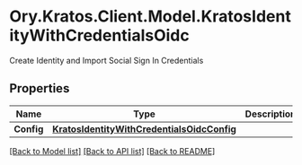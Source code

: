 # Ory.Kratos.Client.Model.KratosIdentityWithCredentialsOidc
Create Identity and Import Social Sign In Credentials

## Properties

Name | Type | Description | Notes
------------ | ------------- | ------------- | -------------
**Config** | [**KratosIdentityWithCredentialsOidcConfig**](KratosIdentityWithCredentialsOidcConfig.md) |  | [optional] 

[[Back to Model list]](../../README.md#documentation-for-models) [[Back to API list]](../../README.md#documentation-for-api-endpoints) [[Back to README]](../../README.md)

